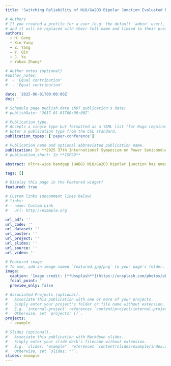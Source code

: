 ```yaml
---
title: 'Switching Reliability of NiO/Ga2O3 Bipolar Junction Evaluated by a Circuit Method'

# Authors
# If you created a profile for a user (e.g. the default `admin` user), write the username (folder name) here
# and it will be replaced with their full name and linked to their profile.
authors:
  - H. Gong
  - Xin Yang
  - Z. Yang
  - Y. Qin
  - J. Ye
  - Yuhao Zhang*

# Author notes (optional)
#author_notes:
#  - 'Equal contribution'
#  - 'Equal contribution'

date: '2025-06-01T00:00:00Z'
doi: ''

# Schedule page publish date (NOT publication's date).
# publishDate: '2017-01-01T00:00:00Z'

# Publication type.
# Accepts a single type but formatted as a YAML list (for Hugo requirements).
# Enter a publication type from the CSL standard.
publication_types: ['paper-conference']

# Publication name and optional abbreviated publication name.
publication: In **2025 37th International Symposium on Power Semiconductor Devices and ICs (ISPSD)**, pp. 645-648, Jun. 2025
# publication_short: In **ISPSD**

abstract: Ultra-wide bandgap (UWBG) NiO/Ga2O3 bipolar junction has emerged as a critical building block for diverse Ga2O3 power devices, owing to the high breakdown field and avalanche capability. However, the reliability of this bipolar UWBG junction under dynamic switching conditions remains unexplored. In this work, we for the first time characterize the circuit-level switching reliability of large-area NiO/Ga2O3 diodes during continuous 10 A/650 V and 10 A/1.2kV inductive switching. The parametric shift is extracted by reconstructing a large-signal, dynamic I-V curve using the voltage and current waveforms recorded in each switching cycle. The junction shows a decrease in both turn-on voltage (Von) and differential on-resistance (RON-D ) by up to 0.25 V and 36%, respectively, after 107 switching cycles. Such shifts are found to be mitigated under higher switching voltage. Moreover, the circuit test data are compared to the parametric shifts under DC stress. While the parametric shifts under both tests can be characterized by a trapping/de-trapping time constant of ∼4200 s, the magnitude of parametric shifts are higher under the switching stress. The underlying physical mechanisms are discussed. These results provide key references to converter application of NiO/Ga2O3-based power devices and suggest the importance of switching-based methodology for device reliability evaluation.

tags: []

# Display this page in the Featured widget?
featured: true

# Custom links (uncomment lines below)
# links:
# - name: Custom Link
#   url: http://example.org

url_pdf: ''
url_code: ''
url_dataset: ''
url_poster: ''
url_project: ''
url_slides: ''
url_source: ''
url_video: ''

# Featured image
# To use, add an image named `featured.jpg/png` to your page's folder.
image:
  caption: 'Image credit: [**Unsplash**](https://unsplash.com/photos/pLCdAaMFLTE)'
  focal_point: ''
  preview_only: false

# Associated Projects (optional).
#   Associate this publication with one or more of your projects.
#   Simply enter your project's folder or file name without extension.
#   E.g. `internal-project` references `content/project/internal-project/index.md`.
#   Otherwise, set `projects: []`.
projects:
  - example

# Slides (optional).
#   Associate this publication with Markdown slides.
#   Simply enter your slide deck's filename without extension.
#   E.g. `slides: "example"` references `content/slides/example/index.md`.
#   Otherwise, set `slides: ""`.
slides: example
---
```



